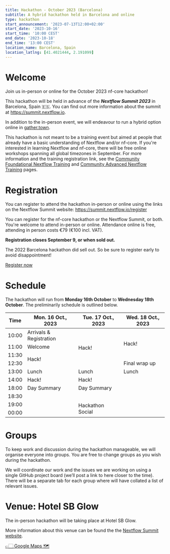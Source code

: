 ```yaml
---
title: Hackathon - October 2023 (Barcelona)
subtitle: A hybrid hackathon held in Barcelona and online
type: hackathon
start_announcement: '2023-07-13T12:00+02:00'
start_date: '2023-10-16'
start_time: '10:00 CEST'
end_date: '2023-10-18'
end_time: '13:00 CEST'
location_name: Barcelona, Spain
location_latlng: [41.4021444, 2.191099]
---
```


# Welcome

Join us in-person or online for the October 2023 nf-core hackathon!

This hackathon will be held in advance of the _**Nextflow Summit 2023**_ in Barcelona, Spain 🇪🇸. You can find out more information about the summit at <https://summit.nextflow.io>.

In addition to the in-person event, we will endeavour to run a hybrid option online in [gather.town](https://gather.town/).

This hackathon is not meant to be a training event but aimed at people that already have a basic understanding of Nextflow and/or nf-core.
If you're interested in learning Nextflow and nf-core, there will be free online workshops spanning all global timezones in September.
For more information and the training registration link, see the [Community Foundational Nextflow Training](https://nf-co.re/events/2023/training-basic-2023) and [Community Advanced Nextflow Training](https://nf-co.re/events/2023/training-sept-2023) pages.

# Registration

You can register to attend the hackathon in-person or online using the links on the Nextflow Summit website: <https://summit.nextflow.io/register>

You can register for the nf-core hackathon or the Nextflow Summit, or both. You're welcome to attend in-person or online.
Attendance online is free, attending in person costs €79 (€100 incl. VAT).

**Registration closes September 9, or when sold out.**

The 2022 Barcelona hackathon did sell out. So be sure to register early to avoid disappointment!

<a class="btn btn-success btn-lg mb-3" href="https://summit.nextflow.io/register/"><i class="fa-solid fa-id-card me-2"></i> Register now</a>

# Schedule

The hackathon will run from **Monday 16th October** to **Wednesday 18th October**. The preliminarily schedule is outlined below.

<div class="table-responsive">
    <table class="table table-hover table-sm table-bordered">
        <thead>
            <tr>
                <th>Time</th>
                <th>Mon. 16 Oct., 2023</th>
                <th>Tue. 17 Oct., 2023</th>
                <th>Wed. 18 Oct., 2023</th>
            </tr>
        </thead>
    <tbody>
      <tr>
        <td data-timestamp="1697443200" data-timeformat="HH:mm z">10:00</td>
        <td>Arrivals &amp; Registration</td>
        <td rowspan="4">Hack!</td>
        <td rowspan="3">Hack!</td>
      </tr>
      <tr>
        <td data-timestamp="1697446800" data-timeformat="HH:mm z">11:00</td>
        <td>Welcome</td>
      </tr>
      <tr>
        <td data-timestamp="1697448600" data-timeformat="HH:mm z">11:30</td>
        <td rowspan="2">Hack!</td>
      </tr>
      <tr>
        <td data-timestamp="1697452200" data-timeformat="HH:mm z">12:30</td>
        <td>Final wrap up</td>
      </tr>
      <tr>
        <td data-timestamp="1697454000" data-timeformat="HH:mm z">13:00</td>
        <td rowspan="1">Lunch</td>
        <td rowspan="1">Lunch</td>
        <td rowspan="1">Lunch</td>
      </tr>
      <tr>
        <td data-timestamp="1697457600" data-timeformat="HH:mm z">14:00</td>
        <td rowspan="1">Hack!</td>
        <td rowspan="1">Hack!</td>
        <td rowspan="5"></td>
      </tr>
      <tr>
        <td data-timestamp="1697472000" data-timeformat="HH:mm z">18:00</td>
        <td>Day Summary</td>
        <td>Day Summary</td>
      </tr>
      <tr>
        <td data-timestamp="1697473800" data-timeformat="HH:mm z">18:30</td>
        <td rowspan="3"></td>
        <td></td>
      </tr>
      <tr>
        <td data-timestamp="1697477400" data-timeformat="HH:mm z">19:00</td>
        <td rowspan="2">Hackathon Social</td>
      </tr>
      <tr>
        <td data-timestamp="1697493600" data-timeformat="HH:mm z">00:00</td>
      </tr>
    </tbody>
    </table>
</div>

# Groups

To keep work and discussion during the hackathon manageable, we will organise everyone into groups. You are free to change groups as you wish during the hackathon.

We will coordinate our work and the issues we are working on using a single GitHub project board (we’ll post a link to here closer to the time). There will be a separate tab for each group where will have collated a list of relevant issues.
# Venue: Hotel SB Glow

The in-person hackathon will be taking place at Hotel SB Glow.

More information about this venue can be found the the [Nextflow Summit website](https://summit.nextflow.io/).

[👉🏻 Google Maps 🗺️](https://goo.gl/maps/6uKCKkbciLAR5qgSA)
